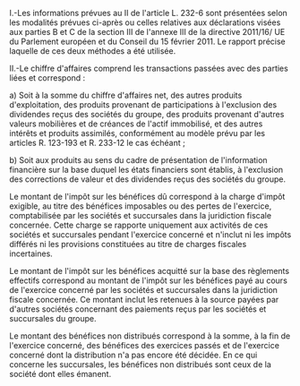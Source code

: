 I.-Les informations prévues au II de l'article L. 232-6 sont présentées selon les modalités prévues ci-après ou celles relatives aux déclarations visées aux parties B et C de la section III de l'annexe III de la directive 2011/16/ UE du Parlement européen et du Conseil du 15 février 2011. Le rapport précise laquelle de ces deux méthodes a été utilisée.

II.-Le chiffre d'affaires comprend les transactions passées avec des parties liées et correspond :

a) Soit à la somme du chiffre d'affaires net, des autres produits d'exploitation, des produits provenant de participations à l'exclusion des dividendes reçus des sociétés du groupe, des produits provenant d'autres valeurs mobilières et de créances de l'actif immobilisé, et des autres intérêts et produits assimilés, conformément au modèle prévu par les articles R. 123-193 et R. 233-12 le cas échéant ;

b) Soit aux produits au sens du cadre de présentation de l'information financière sur la base duquel les états financiers sont établis, à l'exclusion des corrections de valeur et des dividendes reçus des sociétés du groupe.

Le montant de l'impôt sur les bénéfices dû correspond à la charge d'impôt exigible, au titre des bénéfices imposables ou des pertes de l'exercice, comptabilisée par les sociétés et succursales dans la juridiction fiscale concernée. Cette charge se rapporte uniquement aux activités de ces sociétés et succursales pendant l'exercice concerné et n'inclut ni les impôts différés ni les provisions constituées au titre de charges fiscales incertaines.

Le montant de l'impôt sur les bénéfices acquitté sur la base des règlements effectifs correspond au montant de l'impôt sur les bénéfices payé au cours de l'exercice concerné par les sociétés et succursales dans la juridiction fiscale concernée. Ce montant inclut les retenues à la source payées par d'autres sociétés concernant des paiements reçus par les sociétés et succursales du groupe.

Le montant des bénéfices non distribués correspond à la somme, à la fin de l'exercice concerné, des bénéfices des exercices passés et de l'exercice concerné dont la distribution n'a pas encore été décidée. En ce qui concerne les succursales, les bénéfices non distribués sont ceux de la société dont elles émanent.
